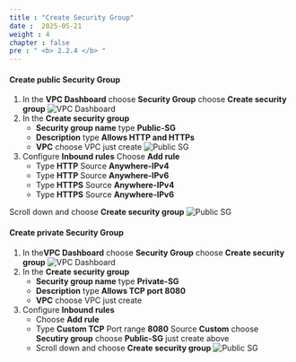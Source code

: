```yaml
---
title : "Create Security Group"
date :  2025-05-21 
weight : 4
chapter : false
pre : " <b> 2.2.4 </b> "
---
```


#### Create public Security Group
1. In the **VPC Dashboard** choose **Security Group** choose **Create security group**
    ![VPC Dashboard](/images/2-Setup-Resource/2.2-CreateVPC/2.2.4-SecurityGroup/0001-VPCDashboard.png)
2. In the **Create security group**
    - **Security group name** type **Public-SG**
    - **Description** type **Allows HTTP and HTTPs**
    - **VPC** choose VPC just create
    ![Public SG](/images/2-Setup-Resource/2.2-CreateVPC/2.2.4-SecurityGroup/0002-PublicSG.png)
3. Configure **Inbound rules**
Choose **Add rule**
    - Type **HTTP** Source **Anywhere-IPv4**
    - Type **HTTP** Source **Anywhere-IPv6**
    - Type **HTTPS** Source **Anywhere-IPv4**
    - Type **HTTPS** Source **Anywhere-IPv6**

Scroll down and choose **Create security group**
    ![Public SG](/images/2-Setup-Resource/2.2-CreateVPC/2.2.4-SecurityGroup/0003-PublicSG.png)

#### Create private Security Group
1. In the**VPC Dashboard** choose **Security Group** choose **Create security group**
    ![VPC Dashboard](/images/2-Setup-Resource/2.2-CreateVPC/2.2.4-SecurityGroup/0004-VPCDashboard.png)
2. In the **Create security group**
    - **Security group name** type **Private-SG**
    - **Description** type **Allows TCP port 8080**
    - **VPC** choose VPC just create
3. Configure **Inbound rules**
    - Choose **Add rule**
    - Type **Custom TCP** Port range **8080** Source **Custom** choose **Secutiry group** choose **Public-SG** just create above
    - Scroll down and choose **Create security group**
    ![Public SG](/images/2-Setup-Resource/2.2-CreateVPC/2.2.4-SecurityGroup/0005-Private-SG.png)